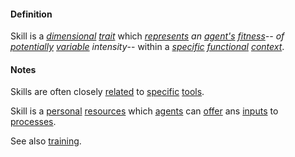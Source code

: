 #### Definition

Skill is a *[dimensional](https://github.com/gcassel/Modular-Organization-Terminology/blob/master/terms/dimension.md) [trait](https://github.com/gcassel/Modular-Organization-Terminology/blob/master/terms/trait.md)* which *[represents](https://github.com/gcassel/Modular-Organization-Terminology/blob/master/terms/represent.md) an [agent's](https://github.com/gcassel/Modular-Organization-Terminology/blob/master/terms/agent.md) [fitness](https://github.com/gcassel/Modular-Organization-Terminology/blob/master/terms/fit.md)-- of [potentially](https://github.com/gcassel/Modular-Organization-Terminology/blob/master/terms/potential.md) [variable](https://github.com/gcassel/Modular-Organization-Terminology/blob/master/terms/variable.md) intensity*-- within a *[specific](https://github.com/gcassel/Modular-Organization-Terminology/blob/master/terms/specific.md) [functional](https://github.com/gcassel/Modular-Organization-Terminology/blob/master/terms/function.md) [context](https://github.com/gcassel/Modular-Organization-Terminology/blob/master/terms/context.md)*.

#### Notes

Skills are often closely [related](https://github.com/gcassel/Modular-Organization-Terminology/blob/master/terms/relationship.md) to [specific](https://github.com/gcassel/Modular-Organization-Terminology/blob/master/terms/specific.md) [tools](https://github.com/gcassel/Modular-Organization-Terminology/blob/master/terms/tool.md).

Skill is a [personal](https://github.com/gcassel/Modular-Organization-Terminology/blob/master/terms/personal.md) [resources](https://github.com/gcassel/Modular-Organization-Terminology/blob/master/terms/resource.md) which [agents](https://github.com/gcassel/Modular-Organization-Terminology/blob/master/terms/agent.md) can [offer](https://github.com/gcassel/Modular-Organization-Terminology/blob/master/terms/offer.md) ans [inputs](https://github.com/gcassel/Modular-Organization-Terminology/blob/master/terms/input.md) to [processes](https://github.com/gcassel/Modular-Organization-Terminology/blob/master/terms/process.md).  

See also [training](https://github.com/gcassel/Modular-Organization-Terminology/blob/master/terms/training.md).
